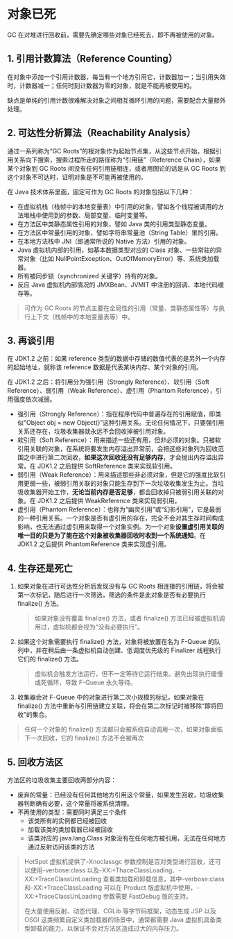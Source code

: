 # 对象已死

GC 在对堆进行回收前，需要先确定哪些对象已经死去，即不再被使用的对象。

## 1. 引用计数算法（Reference Counting）

在对象中添加一个引用计数器，每当有一个地方引用它，计数器加一；当引用失效时，计数器减一；任何时刻计数器为零的对象，就是不能再被使用的。

缺点是单纯的引用计数很难解决对象之间相互循环引用的问题，需要配合大量额外处理。

## 2. 可达性分析算法（Reachability Analysis）

通过一系列称为“GC Roots”的根对象作为起始节点集，从这些节点开始，根据引用关系向下搜索，搜索过程所走的路径称为“引用链”（Reference Chain），如果某个对象到 GC Roots 间没有任何引用链相连，或者用图论的话是从 GC Roots 到这个对象不可达时，证明对象是不可能再被使用的。

在 Java 技术体系里面，固定可作为 GC Roots 的对象包括以下几种：

- 在虚拟机栈（栈帧中的本地变量表）中引用的对象，譬如各个线程被调用的方法堆栈中使用到的参数、局部变量、临时变量等。
- 在方法区中类静态属性引用的对象，譬如 Java 类的引用类型静态变量。
- 在方法区中常量引用的对象，譬如字符串常量池（String Table）里的引用。
- 在本地方法栈中 JNI（即通常所说的 Native 方法）引用的对象。
- Java 虚拟机内部的引用，如基本数据类型对应的 Class 对象、一些常驻的异常对象（比如 NullPointException、OutOfMemoryError）等、系统类加载器。
- 所有被同步锁（synchronized 关键字）持有的对象。
- 反应 Java 虚拟机内部情况的 JMXBean、JVMIT 中注册的回调、本地代码缓存等。

>可作为 GC Roots 的节点主要在全局性的引用（常量、类静态属性等）与执行上下文（栈帧中的本地变量表等）中。

## 3. 再谈引用

在 JDK1.2 之前：如果 reference 类型的数据中存储的数值代表的是另外一个内存的起始地址，就称该 reference 数据是代表某块内存、某个对象的引用。

在 JDK1.2 之后：将引用分为强引用（Strongly Reference）、软引用（Soft Reference）、弱引用（Weak Reference）、虚引用（Phantom Reference），引用强度依次减弱。

- 强引用（Strongly Reference）：指在程序代码中普遍存在的引用赋值，即类似“Object obj = new Object()”这种引用关系。无论任何情况下，只要强引用关系还存在，垃圾收集器就永远不会回收掉被引用对象。
- 软引用（Soft Reference）：用来描述一些还有用，但非必须的对象。只被软引用关联的对象，在系统将要发生内存溢出异常前，会把这些对象列为回收范围之中进行第二次回收，**如果这次回收还没有足够内存**，才会抛出内存溢出异常。在 JDK1.2 之后提供 SoftReference 类来实现软引用。
- 弱引用（Weak Reference）：用来描述那些非必须对象，但是它的强度比软引用更弱一些，被弱引用关联的对象只能生存到下一次垃圾收集发生为止。当垃圾收集器开始工作，**无论当前内存是否足够**，都会回收掉只被弱引用关联的对象。在 JDK1.2 之后提供 WeakReference 类来实现弱引用。
- 虚引用（Phantom Reference）：也称为“幽灵引用”或“幻影引用”，它是最弱的一种引用关系。一个对象是否有虚引用的存在，完全不会对其生存时间构成影响，也无法通过虚引用来取得一个对象实例。为一个对象**设置虚引用关联的唯一目的只是为了能在这个对象被收集器回收时收到一个系统通知**。在 JDK1.2 之后提供 PhantomReference 类来实现虚引用。

## 4. 生存还是死亡

1. 如果对象在进行可达性分析后发现没有与 GC Roots 相连接的引用链，将会被第一次标记，随后进行一次筛选，筛选的条件是此对象是否有必要执行 finalize() 方法。
   > 如果对象没有覆盖 finalize() 方法，或者 finalize() 方法已经被虚拟机调用过，虚拟机都会视为“没有必要执行”。
2. 如果这个对象需要执行 finalize() 方法，对象将被放置在名为 F-Queue 的队列中，并在稍后由一条虚拟机自动创建、低调度优先级的 Finalizer 线程执行它们的 finalize() 方法。
   > 虚拟机会触发方法运行，但不一定等待它运行结束。避免出现执行缓慢或死循环，导致 F-Queue 永久等待。
3. 收集器会对 F-Queue 中的对象进行第二次小规模的标记，如果对象在 finalize() 方法中重新与引用链建立关联，将会在第二次标记时被移除“即将回收”的集合。

>任何一个对象的 finalize() 方法都只会被系统自动调用一次，如果对象面临下一次回收，它的 finalize() 方法不会被再次

## 5. 回收方法区

方法区的垃圾收集主要回收两部分内容：

- 废弃的常量：已经没有任何其他地方引用这个常量，如果发生回收，垃圾收集器判断确有必要，这个常量将被系统清理。
- 不再使用的类型：需要同时满足三个条件
  - 该类所有的实例都已经被回收
  - 加载该类的类加载器已经被回收
  - 该类对应的 java.lang.Class 对象没有在任何地方被引用，无法在任何地方通过反射访问该类的方法

>HotSpot 虚拟机提供了-Xnoclassgc 参数控制是否对类型进行回收，还可以使用-verbose:class 以及-XX:+ThaceClassLoading、-XX:+TraceClassUnLoading 查看类加载和卸载信息，其中-verbose:class 和-XX:+TraceClassLoading 可以在 Product 版虚拟机中使用，-XX:+TraceClassUnLoading 参数需要 FastDebug 版的支持。
>
>在大量使用反射、动态代理、CGLib 等字节码框架，动态生成 JSP 以及 OSGI 这类频繁自定义类加载器的场景中，通常都需要 Java 虚拟机具备类型卸载的能力，以保证不会对方法区造成过大的内存压力。
